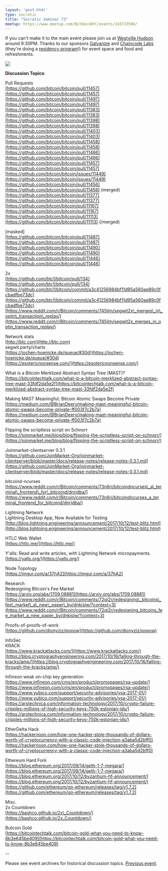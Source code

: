 ```yaml
---
layout: 'post.html'
type: socratic
title: "Socratic Seminar 73"
meetup: https://www.meetup.com/BitDevsNYC/events/243723594/
---
```


If you can't make it to the main event please join us at [Westville Hudson](http://westvillenyc.com/specials-market/hudson/) around 9:30PM. Thanks to our sponsors [Galvanize](https://www.galvanize.com/new-york/campus) and [Chaincode Labs](http://chaincode.com) (they're doing a [residency program](https://medium.com/@ChaincodeLabs/chaincode-residency-2018-26cd8a65d5f7)!) for event space and food and refreshments.

![](https://secure.meetupstatic.com/photos/event/8/5/c/b/600_462934251.jpeg)

**Discussion Topics**:

Pull Requests  
[](https://github.com/bitcoin/bitcoin/pull/11457)[https://github.com/bitcoin/bitcoin/pull/11457](https://github.com/bitcoin/bitcoin/pull/11457)  
[](https://github.com/bitcoin/bitcoin/pull/11497)[https://github.com/bitcoin/bitcoin/pull/11497](https://github.com/bitcoin/bitcoin/pull/11497)  
[](https://github.com/bitcoin/bitcoin/pull/11383)[https://github.com/bitcoin/bitcoin/pull/11383](https://github.com/bitcoin/bitcoin/pull/11383)  
[](https://github.com/bitcoin/bitcoin/pull/11398)[https://github.com/bitcoin/bitcoin/pull/11398](https://github.com/bitcoin/bitcoin/pull/11398)  
[](https://github.com/bitcoin/bitcoin/pull/11403)[https://github.com/bitcoin/bitcoin/pull/11403](https://github.com/bitcoin/bitcoin/pull/11403)  
[](https://github.com/bitcoin/bitcoin/pull/11458)[https://github.com/bitcoin/bitcoin/pull/11458](https://github.com/bitcoin/bitcoin/pull/11458)  
[](https://github.com/bitcoin/bitcoin/pull/11466)[https://github.com/bitcoin/bitcoin/pull/11466](https://github.com/bitcoin/bitcoin/pull/11466)  
[](https://github.com/bitcoin/bitcoin/pull/11457)[https://github.com/bitcoin/bitcoin/pull/11457](https://github.com/bitcoin/bitcoin/pull/11457)  
[](https://github.com/bitcoin/bitcoin/issues/11449)[https://github.com/bitcoin/bitcoin/issues/11449](https://github.com/bitcoin/bitcoin/issues/11449)  
[](https://github.com/bitcoin/bitcoin/pull/11456)[https://github.com/bitcoin/bitcoin/pull/11456](https://github.com/bitcoin/bitcoin/pull/11456) (merged)  
[](https://github.com/bitcoin/bitcoin/pull/11377)[https://github.com/bitcoin/bitcoin/pull/11377](https://github.com/bitcoin/bitcoin/pull/11377)  
[](https://github.com/bitcoin/bitcoin/pull/11167)[https://github.com/bitcoin/bitcoin/pull/11167](https://github.com/bitcoin/bitcoin/pull/11167)  
[](https://github.com/bitcoin/bitcoin/pull/11113)[https://github.com/bitcoin/bitcoin/pull/11113](https://github.com/bitcoin/bitcoin/pull/11113) (/merged)

\[masked\]  
[](https://github.com/bitcoin/bitcoin/pull/11487)[https://github.com/bitcoin/bitcoin/pull/11487](https://github.com/bitcoin/bitcoin/pull/11487)  
[](https://github.com/bitcoin/bitcoin/pull/11490)[https://github.com/bitcoin/bitcoin/pull/11490](https://github.com/bitcoin/bitcoin/pull/11490)  
[](https://github.com/bitcoin/bitcoin/pull/11446)[https://github.com/bitcoin/bitcoin/pull/11446](https://github.com/bitcoin/bitcoin/pull/11446)

2x  
[](https://github.com/btc1/bitcoin/pull/134)[https://github.com/btc1/bitcoin/pull/134](https://github.com/btc1/bitcoin/pull/134)  
[](https://github.com/btc1/bitcoin/commit/a3c41256984bf11d95a560ae89c0fcbadfbe73dc)[https://github.com/btc1/bitcoin/commit/a3c41256984bf11d95a560ae89c0fcbadfbe73dc](https://github.com/btc1/bitcoin/commit/a3c41256984bf11d95a560ae89c0fcbadfbe73dc)  
[](https://www.reddit.com/r/Bitcoin/comments/745jlm/segwit2x_merges_in_optin_transaction_replay/)[https://www.reddit.com/r/Bitcoin/comments/745jlm/segwit2x\_merges\_in\_optin\_transaction\_replay/](https://www.reddit.com/r/Bitcoin/comments/745jlm/segwit2x_merges_in_optin_transaction_replay/)

Network stats  
[](http://btc.com)[http://btc.com](http://btc.com)  
segwit.party/charts  
[](https://jochen-hoenicke.de/queue/#30d)[https://jochen-hoenicke.de/queue/#30d](https://jochen-hoenicke.de/queue/#30d)  
[](https://esotericnonsense.com/)[https://esotericnonsense.com/](https://esotericnonsense.com/)

What is a Bitcoin Merklized Abstract Syntax Tree (MAST)?  
[](https://bitcointechtalk.com/what-is-a-bitcoin-merklized-abstract-syntax-tree-mast-33fdf2da5e2f?source=collection_home---4------0----------------)[https://bitcointechtalk.com/what-is-a-bitcoin-merklized-abstract-syntax-tree-mast-33fdf2da5e2f](https://bitcointechtalk.com/what-is-a-bitcoin-merklized-abstract-syntax-tree-mast-33fdf2da5e2f)

Making MAST Meaningful; Bitcoin Atomic Swaps Become Private  
[](https://medium.com/@BrianDeery/making-mast-meaningful-bitcoin-atomic-swaps-become-private-ff003f7c2b7a)[https://medium.com/@BrianDeery/making-mast-meaningful-bitcoin-atomic-swaps-become-private-ff003f7c2b7a](https://medium.com/@BrianDeery/making-mast-meaningful-bitcoin-atomic-swaps-become-private-ff003f7c2b7a)

Flipping the scriptless script on Schnorr  
[](https://joinmarket.me/blog/blog/flipping-the-scriptless-script-on-schnorr/)[https://joinmarket.me/blog/blog/flipping-the-scriptless-script-on-schnorr/](https://joinmarket.me/blog/blog/flipping-the-scriptless-script-on-schnorr/)

Joinmarket-clientserver 0.3.1  
[](https://github.com/JoinMarket-Org/joinmarket-clientserver/blob/master/docs/release-notes/release-notes-0.3.1.md)[https://github.com/JoinMarket-Org/joinmarket-clientserver/blob/master/docs/release-notes/release-notes-0.3.1.md](https://github.com/JoinMarket-Org/joinmarket-clientserver/blob/master/docs/release-notes/release-notes-0.3.1.md)

bitcoind-ncurses  
[](https://www.reddit.com/r/Bitcoin/comments/73n6ri/bitcoindncurses_a_terminal_frontend_for_bitcoind/dnrjdba/)[https://www.reddit.com/r/Bitcoin/comments/73n6ri/bitcoindncurses\_a\_terminal\_frontend\_for\_bitcoind/dnrjdba/](https://www.reddit.com/r/Bitcoin/comments/73n6ri/bitcoindncurses_a_terminal_frontend_for_bitcoind/dnrjdba/)

Lightning Network  
Lightning Desktop App, Now Available for Testing  
[](http://blog.lightning.engineering/announcement/2017/10/12/test-blitz.html)[http://blog.lightning.engineering/announcement/2017/10/12/test-blitz.html](http://blog.lightning.engineering/announcement/2017/10/12/test-blitz.html)

HTLC Web Wallet  
[](https://htlc.me/)[https://htlc.me/](https://htlc.me/)

Y'alls: Read and write articles, with Lightning Network micropayments.  
[](https://yalls.org/)[https://yalls.org/](https://yalls.org/)

Node Topology  
[](https://imgur.com/a/37hA2)[https://imgur.com/a/37hA2](https://imgur.com/a/37hA2)

Research  
Redesigning Bitcoin's Fee Market  
[](https://arxiv.org/abs/1709.08881)[https://arxiv.org/abs/1709.08881](https://arxiv.org/abs/1709.08881)  
[](https://www.reddit.com/r/Bitcoin/comments/72qi2r/redesigning_bitcoins_fee_market_a_new_paper_by/dnkjslw/?context=3)[https://www.reddit.com/r/Bitcoin/comments/72qi2r/redesigning\_bitcoins\_fee\_market\_a\_new\_paper\_by/dnkjslw/?context=3](https://www.reddit.com/r/Bitcoin/comments/72qi2r/redesigning_bitcoins_fee_market_a_new_paper_by/dnkjslw/?context=3)

Proofs-of-proofs-of-work  
[](https://github.com/dionyziz/popow)[https://github.com/dionyziz/popow](https://github.com/dionyziz/popow)

InfoSec  
KRACK  
[](https://www.krackattacks.com/)[https://www.krackattacks.com/](https://www.krackattacks.com/)  
[](https://blog.cryptographyengineering.com/2017/10/16/falling-through-the-kracks/amp/)[https://blog.cryptographyengineering.com/2017/10/16/falling-through-the-kracks/amp/](https://blog.cryptographyengineering.com/2017/10/16/falling-through-the-kracks/amp/)

Infineon weak on-chip key generation  
[](https://www.infineon.com/cms/en/product/promopages/rsa-update/)[https://www.infineon.com/cms/en/product/promopages/rsa-update/](https://www.infineon.com/cms/en/product/promopages/rsa-update/)  
[](https://www.yubico.com/support/security-advisories/ysa-2017-01/)[https://www.yubico.com/support/security-advisories/ysa-2017-01/](https://www.yubico.com/support/security-advisories/ysa-2017-01/)  
[](https://arstechnica.com/information-technology/2017/10/crypto-failure-cripples-millions-of-high-security-keys-750k-estonian-ids/)[https://arstechnica.com/information-technology/2017/10/crypto-failure-cripples-millions-of-high-security-keys-750k-estonian-ids/](https://arstechnica.com/information-technology/2017/10/crypto-failure-cripples-millions-of-high-security-keys-750k-estonian-ids/)

EtherDelta Hack  
[](https://hackernoon.com/how-one-hacker-stole-thousands-of-dollars-worth-of-cryptocurrency-with-a-classic-code-injection-a3aba5d2bff0)[https://hackernoon.com/how-one-hacker-stole-thousands-of-dollars-worth-of-cryptocurrency-with-a-classic-code-injection-a3aba5d2bff0](https://hackernoon.com/how-one-hacker-stole-thousands-of-dollars-worth-of-cryptocurrency-with-a-classic-code-injection-a3aba5d2bff0)

Ethereum Hard Fork  
[](https://blog.ethereum.org/2017/09/14/geth-1-7-megara/)[https://blog.ethereum.org/2017/09/14/geth-1-7-megara/](https://blog.ethereum.org/2017/09/14/geth-1-7-megara/)  
[](https://blog.ethereum.org/2017/10/12/byzantium-hf-announcement/)[https://blog.ethereum.org/2017/10/12/byzantium-hf-announcement/](https://blog.ethereum.org/2017/10/12/byzantium-hf-announcement/)  
[](https://github.com/ethereum/go-ethereum/releases/tag/v1.7.2)[https://github.com/ethereum/go-ethereum/releases/tag/v1.7.2](https://github.com/ethereum/go-ethereum/releases/tag/v1.7.2)

Misc.  
2x Countdown  
[](https://bashco.github.io/2x_Countdown/)[https://bashco.github.io/2x\_Countdown/](https://bashco.github.io/2x_Countdown/)

Butcoin Gold  
[](https://bitcointechtalk.com/bitcoin-gold-what-you-need-to-know-8b3e645be409)[https://bitcointechtalk.com/bitcoin-gold-what-you-need-to-know-8b3e645be409](https://bitcointechtalk.com/bitcoin-gold-what-you-need-to-know-8b3e645be409)

\--

Please see event archives for historical discussion topics. [Previous event](https://www.meetup.com/BitDevsNYC/events/242805794/).
